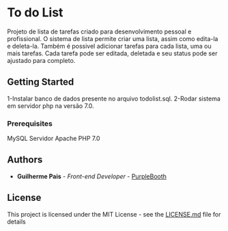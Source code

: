 # To do List

Projeto de lista de tarefas criado para desenvolvimento pessoal e profissional. O sistema de lista permite criar uma lista, assim como edita-la e deleta-la.
Também é possivel adicionar tarefas para cada lista, uma ou mais tarefas. Cada tarefa pode ser editada, deletada e seu status pode ser ajustado para completo.

## Getting Started

1-Instalar banco de dados presente no arquivo todolist.sql.
2-Rodar sistema em servidor php na versão 7.0.

### Prerequisites

MySQL
Servidor Apache PHP 7.0

## Authors

* **Guilherme Pais** - *Front-end Developer* - [PurpleBooth](https://github.com/guilhermerodpais)

## License

This project is licensed under the MIT License - see the [LICENSE.md](LICENSE.md) file for details
